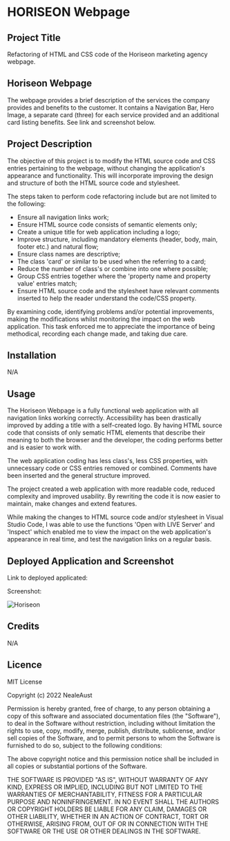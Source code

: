 # HORISEON Webpage

## Project Title

Refactoring of HTML and CSS code of the Horiseon marketing agency webpage.

## Horiseon Webpage

The webpage provides a brief description of the services the company provides and benefits to the customer. It contains a Navigation Bar, Hero Image, a separate card (three) for each service provided and an additional card listing benefits. See link and screenshot below.

## Project Description

The objective of this project is to modify the HTML source code and CSS entries pertaining to the webpage, without changing the application's appearance and functionality. This will incorporate improving the design and structure of both the HTML source code and stylesheet.

The steps taken to perform code refactoring include but are not limited to the following:

- Ensure all navigation links work;
- Ensure HTML source code consists of semantic elements only;
- Create a unique title for web application including a logo;
- Improve structure, including mandatory elements (header, body, main, footer etc.) and natural flow;
- Ensure class names are descriptive;
- The class 'card' or similar to be used when the referring to a card;
- Reduce the number of class's or combine into one where possible;
- Group CSS entries together where the 'property name and property value' entries match;
- Ensure HTML source code and the stylesheet have relevant comments inserted to help the reader understand the code/CSS property.  

By examining code, identifying problems and/or potential improvements, making the modifications whilst monitoring the impact on the web application. This task enforced me to appreciate the importance of being methodical, recording each change made, and taking due care.

## Installation

N/A

## Usage

The Horiseon Webpage is a fully functional web application with all navigation links working correctly. Accessibility has been drastically improved by adding a title with a self-created logo. By having HTML source code that consists of only sematic HTML elements that describe their meaning to both the browser and the developer, the coding performs better and is easier to work with.

The web application coding has less class's, less CSS properties, with unnecessary code or CSS entries removed or combined. Comments have been inserted and the general structure improved. 

The project created a web application with more readable code, reduced complexity and improved usability. By rewriting the code it is now easier to maintain, make changes and extend features.

While making the changes to HTML source code and/or stylesheet in Visual Studio Code, I was able to use the functions 'Open with LIVE Server' and 'Inspect' which enabled me to view the impact on the web application's appearance in real time, and test the navigation links on a regular basis.  

## Deployed Application and Screenshot

Link to deployed applicated:


Screenshot:

![Horiseon](https://user-images.githubusercontent.com/115671306/203482214-9c45469e-7f12-41c9-bdff-177905a192b2.png)

## Credits

N/A

## Licence



MIT License

Copyright (c) 2022 NealeAust

Permission is hereby granted, free of charge, to any person obtaining a copy of this software and associated documentation files (the "Software"), to deal in the Software without restriction, including without limitation the rights to use, copy, modify, merge, publish, distribute, sublicense, and/or sell copies of the Software, and to permit persons to whom the Software is furnished to do so, subject to the following conditions:

The above copyright notice and this permission notice shall be included in all copies or substantial portions of the Software.

THE SOFTWARE IS PROVIDED "AS IS", WITHOUT WARRANTY OF ANY KIND, EXPRESS OR IMPLIED, INCLUDING BUT NOT LIMITED TO THE WARRANTIES OF MERCHANTABILITY, FITNESS FOR A PARTICULAR PURPOSE AND NONINFRINGEMENT. IN NO EVENT SHALL THE AUTHORS OR COPYRIGHT HOLDERS BE LIABLE FOR ANY CLAIM, DAMAGES OR OTHER LIABILITY, WHETHER IN AN ACTION OF CONTRACT, TORT OR OTHERWISE, ARISING FROM, OUT OF OR IN CONNECTION WITH THE SOFTWARE OR THE USE OR OTHER DEALINGS IN THE SOFTWARE.


